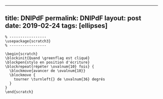 ---
 title: DNIPdF
 permalink: DNIPdF
 layout: post
 date: 2019-02-24
 tags: [ellipses]
 ---

```latex% Dans le préambule
% -----------------
\usepackage{scratch3}
% -----------------

\begin{scratch}
\blockinit{Quand \greenflag est cliqué}
\blockpen{stylo en position d'écriture}
\blockrepeat{répéter \ovalnum{10} fois} {
  \blockmove{avancer de \ovalnum{10}}
  \blockmove {
    tourner \turnleft{} de \ovalnum{36} degrés
  }
}
\end{scratch}
```